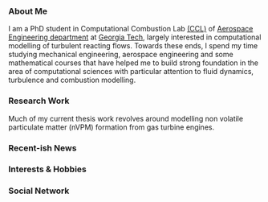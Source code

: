 ### About Me

I am a PhD student in Computational Combustion Lab <a href="https://ccl.gatech.edu//" target="_blank"> (CCL)</a> of <a href="https://www.ae.gatech.edu/" target="_blank"> Aerospace Engineering department</a> at <a href="https://www.gatech.edu/" target="_blank">Georgia Tech</a>, largely interested in computational modelling of turbulent reacting flows. Towards these ends, I spend my time studying mechanical engineering, aerospace engineering and some mathematical courses that have helped me to build strong foundation in the area of computational sciences with particular attention to fluid dynamics, turbulence and combustion modelling.     

### Research Work

Much of my current thesis work revolves around modelling non volatile particulate matter (nVPM) formation from gas turbine engines.  


### Recent-ish News


### Interests & Hobbies


### Social Network

